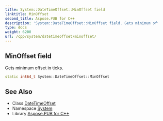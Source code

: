 ```yaml
---
title: System::DateTimeOffset::MinOffset field
linktitle: MinOffset
second_title: Aspose.PUB for C++
description: 'System::DateTimeOffset::MinOffset field. Gets minimum offset in ticks in C++.'
type: docs
weight: 6200
url: /cpp/system/datetimeoffset/minoffset/
---
```

## MinOffset field


Gets minimum offset in ticks.

```cpp
static int64_t System::DateTimeOffset::MinOffset
```

## See Also

* Class [DateTimeOffset](../)
* Namespace [System](../../)
* Library [Aspose.PUB for C++](../../../)
